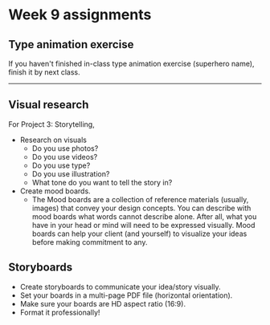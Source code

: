 # Week 9 assignments

## Type animation exercise
If you haven't finished in-class type animation exercise (superhero name), finish it by next class.

-----

## Visual research
For Project 3: Storytelling,

- Research on visuals
  - Do you use photos?
  - Do you use videos?
  - Do you use type?
  - Do you use illustration?
  - What tone do you want to tell the story in? 
- Create mood boards. 
  - The Mood boards are a collection of reference materials (usually, images) that convey your design concepts. You can describe with mood boards what words cannot describe alone. After all, what you have in your head or mind will need to be expressed visually. Mood boards can help your client (and yourself) to visualize your ideas before making commitment to any.


## Storyboards
- Create storyboards to communicate your idea/story visually.
- Set your boards in a multi-page PDF file (horizontal orientation). 
- Make sure your boards are HD aspect ratio (16:9).
- Format it professionally!
